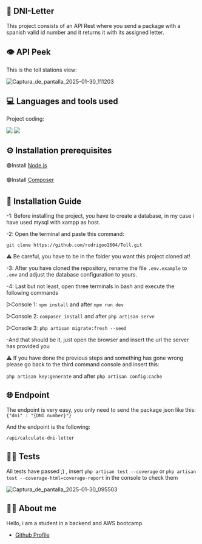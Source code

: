 ## 🪪 DNI-Letter

This project consists of an API Rest where you send a package with a spanish valid id number and it returns it with its assigned letter.

## 👁️ API Peek 
This is the toll stations view:

![Captura_de_pantalla_2025-01-30_111203](https://github.com/user-attachments/assets/669686da-c7c4-432b-b640-5e5ad01e978b)


## 💻 Languages ​​and tools used  

Project coding:

![](https://skillicons.dev/icons?i=php,html,css)
![](https://skillicons.dev/icons?i=laravel,git,github,vscode,)


## ⚙️ Installation prerequisites

🟢Install [Node.js](https://nodejs.org/en/download/source-code)

🟢Install [Composer](https://getcomposer.org/download/)

## 🛞 Installation Guide 

-1: Before installing the project, you have to create a database, in my case i have used mysql with xampp as host.

-2: Open the terminal and paste this command:

`git clone https://github.com/rodrigoo1604/Toll.git`

⚠️ Be careful, you have to be in the folder you want this project cloned at!

-3: After you have cloned the repository, rename the file `.env.example` to `.env` and adjust the database configuration to yours.


-4: Last but not least, open three terminals in bash and execute the following commands

▷Console 1:
    `npm install` and after `npm run dev`
    
▷Console 2:
    `composer install` and after `php artisan serve`
    
▷Console 3: 
    `php artisan migrate:fresh --seed`
    
-And that should be it, just open the browser and insert the url the server has provided you

⚠️ If you have done the previous steps and something has gone wrong please go back to the third command console and insert this:

`php artisan key:generate` and after `php artisan config:cache` 

## 🌐 Endpoint
The endpoint is very easy, you only need to send the package json like this:
`{"dni" : "{DNI number}"}`

And the endpoint is the following:

`/api/calculate-dni-letter`

## 🧑‍🔬 Tests 
All tests have passed ;) , insert `php artisan test --coverage` or `php artisan test --coverage-html=coverage-report` in the console to check them

![Captura_de_pantalla_2025-01-30_095503](https://github.com/user-attachments/assets/72f5ee24-276f-4ebe-9236-6e50380c5ee2)


## 🙍‍♂️ About me 
Hello, i am a student in a backend and AWS bootcamp.
- [Github Profile](https://github.com/rodrigoo1604)
